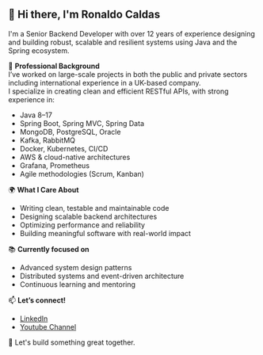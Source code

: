 ## 👋 Hi there, I'm Ronaldo Caldas

I'm a Senior Backend Developer with over 12 years of experience designing and building robust, scalable and resilient systems using Java and the Spring ecosystem.

💼 **Professional Background**  
I’ve worked on large-scale projects in both the public and private sectors including international experience in a UK-based company.  
I specialize in creating clean and efficient RESTful APIs, with strong experience in:

- Java 8–17  
- Spring Boot, Spring MVC, Spring Data  
- MongoDB, PostgreSQL, Oracle  
- Kafka, RabbitMQ  
- Docker, Kubernetes, CI/CD  
- AWS & cloud-native architectures  
- Grafana, Prometheus  
- Agile methodologies (Scrum, Kanban)

🌍 **What I Care About**  
- Writing clean, testable and maintainable code  
- Designing scalable backend architectures  
- Optimizing performance and reliability  
- Building meaningful software with real-world impact

📚 **Currently focused on**  
- Advanced system design patterns  
- Distributed systems and event-driven architecture  
- Continuous learning and mentoring

📫 **Let’s connect!**  
- [LinkedIn](https://www.linkedin.com/in/ronaldo-caldas-da-silva/)  
- [Youtube Channel](https://www.youtube.com/@kurtphpr)  


🚀 Let's build something great together.
